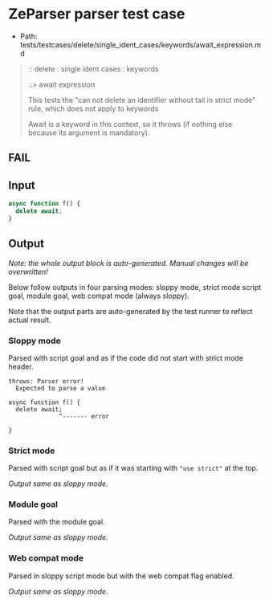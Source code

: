 # ZeParser parser test case

- Path: tests/testcases/delete/single_ident_cases/keywords/await_expression.md

> :: delete : single ident cases : keywords
>
> ::> await expression
>
> This tests the "can not delete an identifier without tail in strict mode" rule, which does not apply to keywords
>
> Await is a keyword in this context, so it throws (if nothing else because its argument is mandatory).

## FAIL

## Input

`````js
async function f() {
  delete await;
}
`````

## Output

_Note: the whole output block is auto-generated. Manual changes will be overwritten!_

Below follow outputs in four parsing modes: sloppy mode, strict mode script goal, module goal, web compat mode (always sloppy).

Note that the output parts are auto-generated by the test runner to reflect actual result.

### Sloppy mode

Parsed with script goal and as if the code did not start with strict mode header.

`````
throws: Parser error!
  Expected to parse a value

async function f() {
  delete await;
              ^------- error

}
`````

### Strict mode

Parsed with script goal but as if it was starting with `"use strict"` at the top.

_Output same as sloppy mode._

### Module goal

Parsed with the module goal.

_Output same as sloppy mode._

### Web compat mode

Parsed in sloppy script mode but with the web compat flag enabled.

_Output same as sloppy mode._
